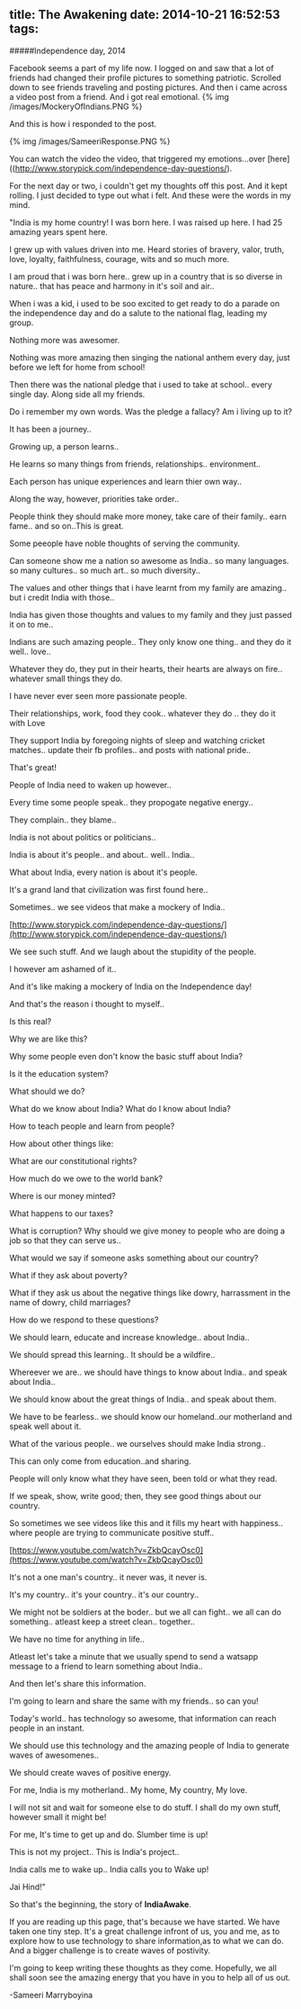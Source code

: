 title: The Awakening
date: 2014-10-21 16:52:53
tags:
---
#####Independence day, 2014

Facebook seems a part of my life now. I logged on and saw that a lot of friends had changed their profile pictures to something patriotic. Scrolled down to see friends traveling and posting pictures. And then i came across a video post from a friend. And i got real emotional. 
{% img /images/MockeryOfIndians.PNG %}

And this is how i responded to the post.

{% img /images/SameeriResponse.PNG %}

You can watch the video the video, that triggered my emotions...over [here]((http://www.storypick.com/independence-day-questions/).


For the next day or two, i couldn't get my thoughts off this post. And it kept rolling. I just decided to type out what i felt. And these were the words in my mind.


"India is my home country! I was born here. I was raised up here. I had 25 amazing years spent here. 

I grew up with values driven into me. Heard stories of bravery, valor, truth, love, loyalty, faithfulness, courage, wits and so much more.

I am proud that i was born here.. grew up in a country that is so diverse in nature.. that has peace and harmony in it's soil and air..

When i was a kid, i used to be soo excited to get ready to do a parade on the independence day and do a salute to the national flag, leading my group.

Nothing more was awesomer.

Nothing was more amazing then singing the national anthem every day, just before we left for home from school!

Then there was the national pledge that i used to take at school.. every single day. Along side all my friends.

Do i remember my own words. Was the pledge a fallacy? Am i living up to it?

It has been a journey..

Growing up, a person learns..

He learns so many things from friends, relationships.. environment..

Each person has unique experiences and learn thier own way..

Along the way, however, priorities take order..

People think they should make more money, take care of their family.. earn fame.. and so on..This is great.

Some peeople have noble thoughts of serving the community.

Can someone show me a nation so awesome as India.. so many languages. so many cultures.. so much art.. so much diversity..

The values and other things that i have learnt from my family are amazing.. but i credit India with those.. 

India has given those thoughts and values to my family and they just passed it on to me..

Indians are such amazing people.. They only know one thing.. and they do it well.. love..

Whatever they do, they put in their hearts, their hearts are always on fire.. whatever small things they do.

I have never ever seen more passionate people.

Their relationships, work, food they cook.. whatever they do .. they do it with Love

They support India by foregoing nights of sleep and watching cricket matches.. update their fb profiles.. and posts with national pride..

That's great!

People of India need to waken up however..

Every time some people speak.. they propogate negative energy..

They complain.. they blame..

India is not about politics or politicians..

India is about it's people.. and about.. well.. India.. 

What about India, every nation is about it's people. 

It's a grand land that civilization was first found here..

Sometimes.. we see videos that make a mockery of India..

[http://www.storypick.com/independence-day-questions/](http://www.storypick.com/independence-day-questions/)

We  see such stuff. And we laugh about the stupidity of the people.

I however am ashamed of it..

And it's like making a mockery of India on the Independence day!

And that's the reason i thought to myself.. 

Is this real?

Why we are like this?

Why some people even don't know the basic stuff about India?

Is it the education system?

What should we do?

What do we know about India? What do I know about India?

How to teach people and learn from people?

How about other things like:

What are our constitutional rights?

How much do we owe to the world bank?

Where is our money minted?

What happens to our taxes?

What is corruption? Why should we give money to people who are doing a job so that they can serve us..

What would we say if someone asks something about our country?

What if they ask about poverty?

What if they ask us about the negative things like dowry, harrassment in the name of dowry, child marriages?

How do we respond to these questions?

We should learn, educate and increase knowledge.. about India..

We should spread this learning.. It should be a wildfire..

Whereever we are.. we should have things to know about India.. and speak about India..

We should know about the great things of India.. and speak about them.

We have to be fearless.. we should know our homeland..our motherland and speak well about it.

What of the various people.. we ourselves should make India strong..

This can only come from education..and sharing.

People will only know what they have seen, been told or what they read.

If we speak, show, write good; then, they see good things about our country. 

So sometimes we see videos like this and it fills my heart with happiness.. where people are trying to communicate positive stuff..

[https://www.youtube.com/watch?v=ZkbQcayOsc0](https://www.youtube.com/watch?v=ZkbQcayOsc0)

It's not a one man's country.. it never was, it never is.

It's my country.. it's your country.. it's our country..

We might not be soldiers at the boder.. but we all can fight.. we all can do something.. atleast keep a street clean.. together..

We have no time for anything in life.. 

Atleast let's take a minute that we usually spend to send a watsapp message to a friend to learn something about India..

And then let's share this information.

I'm going to learn and share the same with my friends.. so can you!

Today's world.. has technology so awesome, that information can reach people in an instant.

We should use this technology and the amazing people of India to generate waves of awesomenes..

We should create waves of positive energy.

For me, India is my motherland.. My home, My country, My love.

I will not sit and wait for someone else to do stuff. I shall do my own stuff, however small it might be!

For me, It's time to get up and do. Slumber time is up! 

This is not my project.. This is India's project..

India calls me to wake up.. India calls you to Wake up!

Jai Hind!"


So that's the beginning, the story of **IndiaAwake**.

If you are reading up this page, that's because we have started. We have taken one tiny step. It's a great challenge infront of us, you and me, as to explore how to use technology to share information,as to what we can do. And a bigger challenge is to create waves of postivity. 

I'm going to keep writing these thoughts as they come. Hopefully, we all shall soon see the amazing energy that you have in you to help all of us out.

-Sameeri Marryboyina